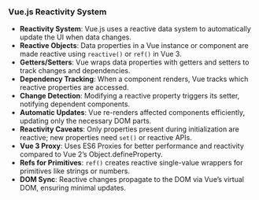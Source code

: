 ### Vue.js Reactivity System

- **Reactivity System**: Vue.js uses a reactive data system to automatically update the UI when data changes.
- **Reactive Objects**: Data properties in a Vue instance or component are made reactive using `reactive()` or `ref()` in Vue 3.
- **Getters/Setters**: Vue wraps data properties with getters and setters to track changes and dependencies.
- **Dependency Tracking**: When a component renders, Vue tracks which reactive properties are accessed.
- **Change Detection**: Modifying a reactive property triggers its setter, notifying dependent components.
- **Automatic Updates**: Vue re-renders affected components efficiently, updating only the necessary DOM parts.
- **Reactivity Caveats**: Only properties present during initialization are reactive; new properties need `set()` or reactive APIs.
- **Vue 3 Proxy**: Uses ES6 Proxies for better performance and reactivity compared to Vue 2’s Object.defineProperty.
- **Refs for Primitives**: `ref()` creates reactive single-value wrappers for primitives like strings or numbers.
- **DOM Sync**: Reactive changes propagate to the DOM via Vue’s virtual DOM, ensuring minimal updates.